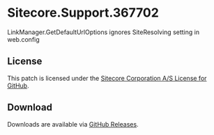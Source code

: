# Sitecore.Support.367702
LinkManager.GetDefaultUrlOptions ignores SiteResolving setting in web.config

## License  
This patch is licensed under the [Sitecore Corporation A/S License for GitHub](https://github.com/sitecoresupport/Sitecore.Support.367702/blob/master/LICENSE).  

## Download  
Downloads are available via [GitHub Releases](https://github.com/sitecoresupport/Sitecore.Support.367702/releases).  
